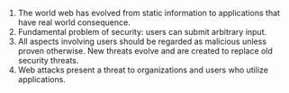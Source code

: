 1. The world web has evolved from static information to applications that have real world consequence. 
2. Fundamental problem of security: users can submit arbitrary input.
3. All aspects involving users should be regarded as malicious unless proven otherwise. New threats evolve and are created to replace old security threats. 
4. Web attacks present a threat to organizations and users who utilize applications. 
